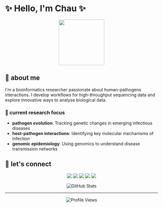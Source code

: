 # ✨ Hello, I'm Chau ✨ 
<div align="center">
  <img src="https://raw.githubusercontent.com/gist/patevs/b007a0e98fb216438d4cbf559fac4166/raw/88f20c9d749d756be63f22b09f3c4ac570bc5101/programming.gif" width="150" height="150" />
</div>

## 🧫 about me

I'm a bioinformatics researcher passionate about human-pathogens interactions. I develop workflows for high-throughput sequencing data and explore innovative ways to analyse biological data.

### 🧫 current research focus

- **pathogen evolution**: Tracking genetic changes in emerging infectious diseases
- **host-pathogen interactions**: Identifying key molecular mechanisms of infection
- **genomic epidemiology**: Using genomics to understand disease transmission networks

## 🔗 let's connect

<p align="center">
  <a href="mailto:baochauduong94@gmail.com"><img src="https://img.shields.io/badge/Email-D14836?style=for-the-badge&logo=gmail&logoColor=white"/></a>
  <a href="https://orcid.org/0009-0001-0649-2291"><img src="https://img.shields.io/badge/ORCID-A6CE39?style=for-the-badge&logo=orcid&logoColor=white"/></a>
  <a href="https://scholar.google.com/citations?user=bhMXgycAAAAJ&hl=en"><img src="https://img.shields.io/badge/Google_Scholar-4285F4?style=for-the-badge&logo=google-scholar&logoColor=white"/></a>
  <a href="https://www.linkedin.com/in/bao-chau-duong/"><img src="https://img.shields.io/badge/LinkedIn-0077B5?style=for-the-badge&logo=linkedin&logoColor=white"/></a>
  <a href="https://github.com/reichan1998"><img src="https://img.shields.io/badge/GitHub-100000?style=for-the-badge&logo=github&logoColor=white"/></a>
</p>

<div align="center">
  <img src="https://github-readme-stats.vercel.app/api?username=reichan1998&show_icons=true&theme=merko" alt="GitHub Stats" />
</div>

---

<div align="center">
  <img src="https://komarev.com/ghpvc/?username=reichan1998&color=brightgreen" alt="Profile Views" />
</div>

